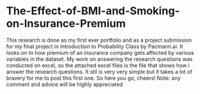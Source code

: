 # The-Effect-of-BMI-and-Smoking-on-Insurance-Premium

This research is done as my first ever portfolio and as a project submission for my final project in Introduction to Probability Class by Pacmann.ai.
It looks on to how premium of an insurance company gets affected by various variables in the dataset.
My work on answering the research questions was conducted on excel, so the attached excel files is the file that shows how i answer the research questions.
It stil is very very simple but it takes a lot of bravery for me to post this first one. So here you go, cheers!
Note: any comment and advice will be highly appreciated
